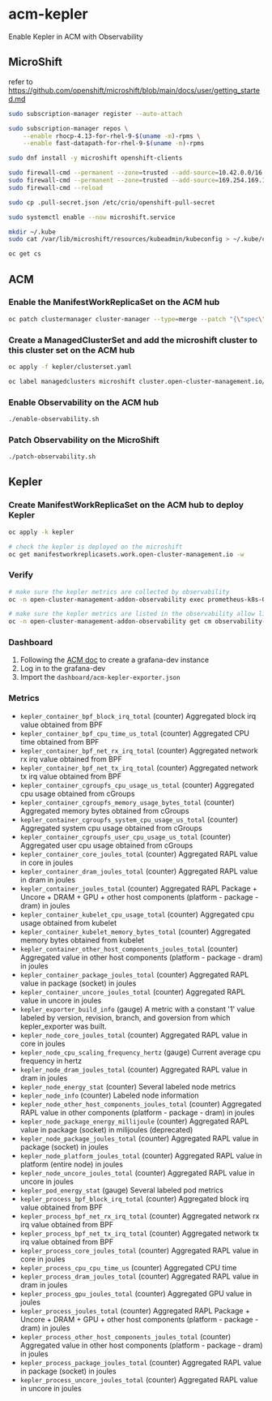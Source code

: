 # acm-kepler

Enable Kepler in ACM with Observability

## MicroShift

refer to https://github.com/openshift/microshift/blob/main/docs/user/getting_started.md

```sh
sudo subscription-manager register --auto-attach

sudo subscription-manager repos \
    --enable rhocp-4.13-for-rhel-9-$(uname -m)-rpms \
    --enable fast-datapath-for-rhel-9-$(uname -m)-rpms

sudo dnf install -y microshift openshift-clients

sudo firewall-cmd --permanent --zone=trusted --add-source=10.42.0.0/16
sudo firewall-cmd --permanent --zone=trusted --add-source=169.254.169.1
sudo firewall-cmd --reload

sudo cp .pull-secret.json /etc/crio/openshift-pull-secret

sudo systemctl enable --now microshift.service

mkdir ~/.kube
sudo cat /var/lib/microshift/resources/kubeadmin/kubeconfig > ~/.kube/config

oc get cs
```

## ACM

### Enable the ManifestWorkReplicaSet on the ACM hub

```sh
oc patch clustermanager cluster-manager --type=merge --patch "{\"spec\":{\"workConfiguration\":{\"featureGates\":[{\"feature\":\"ManifestWorkReplicaSet\",\"mode\":\"Enable\"}]}}}"
```

### Create a ManagedClusterSet and add the microshift cluster to this cluster set on the ACM hub

```sh
oc apply -f kepler/clusterset.yaml

oc label managedclusters microshift cluster.open-cluster-management.io/clusterset=microshift --overwrite
```

### Enable Observability on the ACM hub

```sh
./enable-observability.sh
```

### Patch Observability on the MicroShift

```sh
./patch-observability.sh
```

## Kepler

### Create ManifestWorkReplicaSet on the ACM hub to deploy Kepler

```sh
oc apply -k kepler

# check the kepler is deployed on the microshift
oc get manifestworkreplicasets.work.open-cluster-management.io -w
```

### Verify

```sh
# make sure the kepler metrics are collected by observability
oc -n open-cluster-management-addon-observability exec prometheus-k8s-0 -- curl -v "http://127.0.0.1:9090/api/v1/query?query=kepler_container_package_joules_total"

# make sure the kepler metrics are listed in the observability allow list
oc -n open-cluster-management-addon-observability get cm observability-metrics-allowlist -oyaml
```

### Dashboard

1. Following the [ACM doc](https://access.redhat.com/documentation/en-us/red_hat_advanced_cluster_management_for_kubernetes/2.8/html/observability/using-grafana-dashboards#setting-up-the-grafana-developer-instance) to create a grafana-dev instance
2. Log in to the grafana-dev
3. Import the `dashboard/acm-kepler-exporter.json`

### Metrics

- `kepler_container_bpf_block_irq_total` (counter) Aggregated block irq value obtained from BPF
- `kepler_container_bpf_cpu_time_us_total` (counter) Aggregated CPU time obtained from BPF
- `kepler_container_bpf_net_rx_irq_total` (counter) Aggregated network rx irq value obtained from BPF
- `kepler_container_bpf_net_tx_irq_total` (counter) Aggregated network tx irq value obtained from BPF
- `kepler_container_cgroupfs_cpu_usage_us_total` (counter) Aggregated cpu usage obtained from cGroups
- `kepler_container_cgroupfs_memory_usage_bytes_total` (counter) Aggregated memory bytes obtained from cGroups
- `kepler_container_cgroupfs_system_cpu_usage_us_total` (counter) Aggregated system cpu usage obtained from cGroups
- `kepler_container_cgroupfs_user_cpu_usage_us_total` (counter) Aggregated user cpu usage obtained from cGroups
- `kepler_container_core_joules_total` (counter) Aggregated RAPL value in core in joules
- `kepler_container_dram_joules_total` (counter) Aggregated RAPL value in dram in joules
- `kepler_container_joules_total` (counter) Aggregated RAPL Package + Uncore + DRAM + GPU + other host components (platform - package - dram) in joules
- `kepler_container_kubelet_cpu_usage_total` (counter) Aggregated cpu usage obtained from kubelet
- `kepler_container_kubelet_memory_bytes_total` (counter) Aggregated memory bytes obtained from kubelet
- `kepler_container_other_host_components_joules_total` (counter) Aggregated value in other host components (platform - package - dram) in joules
- `kepler_container_package_joules_total` (counter) Aggregated RAPL value in package (socket) in joules
- `kepler_container_uncore_joules_total` (counter) Aggregated RAPL value in uncore in joules
- `kepler_exporter_build_info` (gauge) A metric with a constant '1' value labeled by version, revision, branch, and goversion from which kepler_exporter was built.
- `kepler_node_core_joules_total` (counter) Aggregated RAPL value in core in joules
- `kepler_node_cpu_scaling_frequency_hertz` (gauge) Current average cpu frequency in hertz
- `kepler_node_dram_joules_total` (counter) Aggregated RAPL value in dram in joules
- `kepler_node_energy_stat` (counter) Several labeled node metrics
- `kepler_node_info` (counter) Labeled node information
- `kepler_node_other_host_components_joules_total` (counter) Aggregated RAPL value in other components (platform - package - dram) in joules
- `kepler_node_package_energy_millijoule` (counter) Aggregated RAPL value in package (socket) in milijoules (deprecated)
- `kepler_node_package_joules_total` (counter) Aggregated RAPL value in package (socket) in joules
- `kepler_node_platform_joules_total` (counter) Aggregated RAPL value in platform (entire node) in joules
- `kepler_node_uncore_joules_total` (counter) Aggregated RAPL value in uncore in joules
- `kepler_pod_energy_stat` (gauge) Several labeled pod metrics
- `kepler_process_bpf_block_irq_total` (counter) Aggregated block irq value obtained from BPF
- `kepler_process_bpf_net_rx_irq_total` (counter) Aggregated network rx irq value obtained from BPF
- `kepler_process_bpf_net_tx_irq_total` (counter) Aggregated network tx irq value obtained from BPF
- `kepler_process_core_joules_total` (counter) Aggregated RAPL value in core in joules
- `kepler_process_cpu_cpu_time_us` (counter) Aggregated CPU time
- `kepler_process_dram_joules_total` (counter) Aggregated RAPL value in dram in joules
- `kepler_process_gpu_joules_total` (counter) Aggregated GPU value in joules
- `kepler_process_joules_total` (counter) Aggregated RAPL Package + Uncore + DRAM + GPU + other host components (platform - package - dram) in joules
- `kepler_process_other_host_components_joules_total` (counter) Aggregated value in other host components (platform - package - dram) in joules
- `kepler_process_package_joules_total` (counter) Aggregated RAPL value in package (socket) in joules
- `kepler_process_uncore_joules_total` (counter) Aggregated RAPL value in uncore in joules

